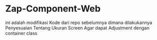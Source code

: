 # Zap-Component-Web
ini adalah modifikasi Kode dari repo sebelumnya dimana dilakukannya Penyesuaian Tentang Ukuran Screen Agar dapat Adjustment dengan container class 
